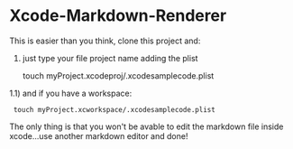 # Xcode-Markdown-Renderer


This is easier than you think, clone this project and:

1) just type your file project name adding the plist

     touch myProject.xcodeproj/.xcodesamplecode.plist


1.1) and if you have a workspace:

     touch myProject.xcworkspace/.xcodesamplecode.plist

The only thing is that you won't be avable to edit the markdown file inside xcode...use another markdown editor and done!
